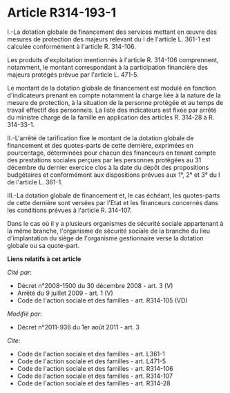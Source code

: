 # Article R314-193-1

I.-La dotation globale de financement des services mettant en œuvre des mesures de protection des majeurs relevant du I de
l'article L. 361-1 est calculée conformément à l'article R. 314-106. 

Les produits d'exploitation mentionnés à l'article R. 314-106 comprennent, notamment, le montant correspondant à la
participation financière des majeurs protégés prévue par l'article L. 471-5. 

Le montant de la dotation globale de financement est modulé en fonction d'indicateurs prenant en compte notamment la charge
liée à la nature de la mesure de protection, à la situation de la personne protégée et au temps de travail effectif des
personnels. La liste des indicateurs est fixée par arrêté du ministre chargé de la famille en application des articles R.
314-28 à R. 314-33-1. 

II.-L'arrêté de tarification fixe le montant de la dotation globale de financement et des quotes-parts de cette dernière,
exprimées en pourcentage, déterminées pour chacun des financeurs en tenant compte des prestations sociales perçues par les
personnes protégées au 31 décembre du dernier exercice clos à la date du dépôt des propositions budgétaires et conformément
aux dispositions prévues aux 1°, 2° et 3° du I de l'article L. 361-1. 

III.-La dotation globale de financement et, le cas échéant, les quotes-parts de cette dernière sont versées par l'Etat et les
financeurs concernés dans les conditions prévues à l'article R. 314-107. 

Dans le cas où il y a plusieurs organismes de sécurité sociale appartenant à la même branche, l'organisme de sécurité sociale
de la branche du lieu d'implantation du siège de l'organisme gestionnaire verse la dotation globale ou sa quote-part.

**Liens relatifs à cet article**

_Cité par_:

  - Décret n°2008-1500 du 30 décembre 2008 - art. 3 (V)
  - Arrêté du 9 juillet 2009 - art. 1 (V)
  - Code de l'action sociale et des familles - art. R314-105 (VD)

_Modifié par_:

  - Décret n°2011-936 du 1er août 2011 - art. 3

_Cite_:

  - Code de l'action sociale et des familles - art. L361-1
  - Code de l'action sociale et des familles - art. L471-5
  - Code de l'action sociale et des familles - art. R314-106
  - Code de l'action sociale et des familles - art. R314-107
  - Code de l'action sociale et des familles - art. R314-28
